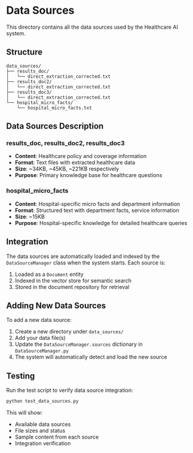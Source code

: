 # Data Sources

This directory contains all the data sources used by the Healthcare AI system.

## Structure

```
data_sources/
├── results_doc/
│   └── direct_extraction_corrected.txt
├── results_doc2/
│   └── direct_extraction_corrected.txt
├── results_doc3/
│   └── direct_extraction_corrected.txt
└── hospital_micro_facts/
    └── hospital_micro_facts.txt
```

## Data Sources Description

### results_doc, results_doc2, results_doc3
- **Content**: Healthcare policy and coverage information
- **Format**: Text files with extracted healthcare data
- **Size**: ~34KB, ~45KB, ~221KB respectively
- **Purpose**: Primary knowledge base for healthcare questions

### hospital_micro_facts
- **Content**: Hospital-specific micro facts and department information
- **Format**: Structured text with department facts, service information
- **Size**: ~15KB
- **Purpose**: Hospital-specific knowledge for detailed healthcare queries

## Integration

The data sources are automatically loaded and indexed by the `DataSourceManager` class when the system starts. Each source is:

1. Loaded as a `Document` entity
2. Indexed in the vector store for semantic search
3. Stored in the document repository for retrieval

## Adding New Data Sources

To add a new data source:

1. Create a new directory under `data_sources/`
2. Add your data file(s)
3. Update the `DataSourceManager.sources` dictionary in `DataSourceManager.py`
4. The system will automatically detect and load the new source

## Testing

Run the test script to verify data source integration:

```bash
python test_data_sources.py
```

This will show:
- Available data sources
- File sizes and status
- Sample content from each source
- Integration verification 